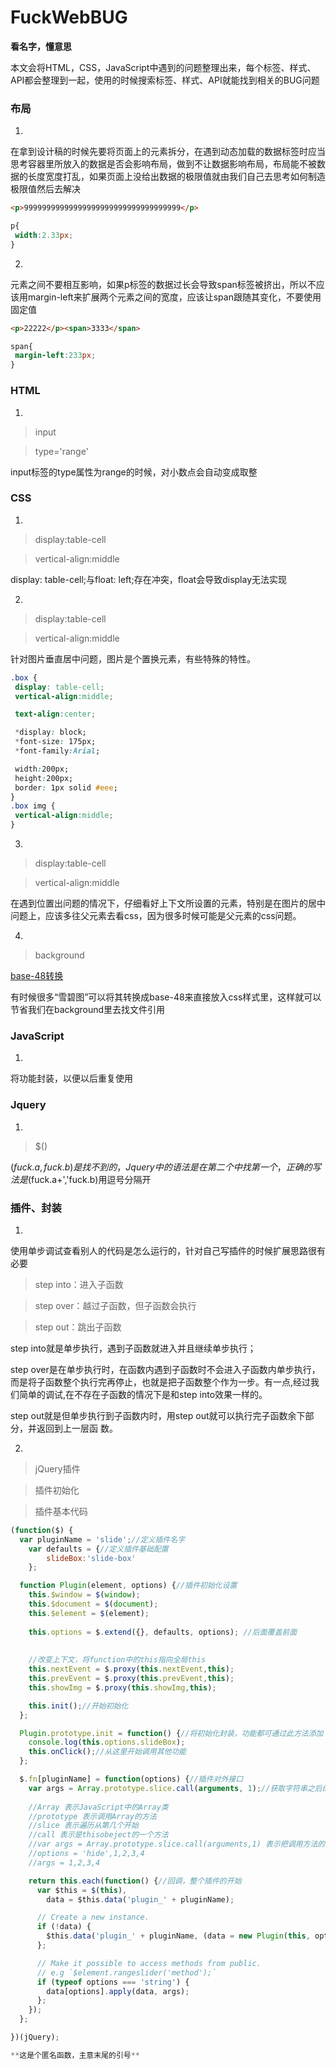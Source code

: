 # FuckWebBUG
**看名字，懂意思**

本文会将HTML，CSS，JavaScript中遇到的问题整理出来，每个标签、样式、API都会整理到一起，使用的时候搜索标签、样式、API就能找到相关的BUG问题

### 布局

1.

在拿到设计稿的时候先要将页面上的元素拆分，在遇到动态加载的数据标签时应当思考容器里所放入的数据是否会影响布局，做到不让数据影响布局，布局能不被数据的长度宽度打乱，如果页面上没给出数据的极限值就由我们自己去思考如何制造极限值然后去解决

```html
<p>99999999999999999999999999999999999</p>

```

```css
p{
 width:2.33px;
}
```

2.

元素之间不要相互影响，如果p标签的数据过长会导致span标签被挤出，所以不应该用margin-left来扩展两个元素之间的宽度，应该让span跟随其变化，不要使用固定值

```html
<p>22222</p><span>3333</span>
```
```css
span{
 margin-left:233px;
}


```



### HTML

1.

> input

> type='range'

input标签的type属性为range的时候，对小数点会自动变成取整

### CSS

1.

> display:table-cell

> vertical-align:middle

display: table-cell;与float: left;存在冲突，float会导致display无法实现

2.

> display:table-cell

> vertical-align:middle

针对图片垂直居中问题，图片是个置换元素，有些特殊的特性。

```css
.box {
 display: table-cell;
 vertical-align:middle;

 text-align:center;

 *display: block;
 *font-size: 175px;
 *font-family:Arial;

 width:200px;
 height:200px;
 border: 1px solid #eee;
}
.box img {
 vertical-align:middle;
}
```

3.

> display:table-cell

> vertical-align:middle

在遇到位置出问题的情况下，仔细看好上下文所设置的元素，特别是在图片的居中问题上，应该多往父元素去看css，因为很多时候可能是父元素的css问题。

4.

> background 

[base-48转换](http://c.runoob.com/front-end/59)

有时候很多“雪碧图”可以将其转换成base-48来直接放入css样式里，这样就可以节省我们在background里去找文件引用

### JavaScript

1.

将功能封装，以便以后重复使用

### Jquery

1.

> $()

$(fuck.a,fuck.b)是找不到的，Jquery中的语法是在第二个中找第一个，正确的写法是$(fuck.a+','fuck.b)用逗号分隔开

### 插件、封装

1.

使用单步调试查看别人的代码是怎么运行的，针对自己写插件的时候扩展思路很有必要

> step into：进入子函数

> step over：越过子函数，但子函数会执行

> step out：跳出子函数

step into就是单步执行，遇到子函数就进入并且继续单步执行；

step over是在单步执行时，在函数内遇到子函数时不会进入子函数内单步执行，而是将子函数整个执行完再停止，也就是把子函数整个作为一步。有一点,经过我们简单的调试,在不存在子函数的情况下是和step into效果一样的。

step out就是但单步执行到子函数内时，用step out就可以执行完子函数余下部分，并返回到上一层函
数。

2.

> jQuery插件

> 插件初始化

> 插件基本代码

```JavaScript
(function($) {
  var pluginName = 'slide';//定义插件名字
    var defaults = {//定义插件基础配置
        slideBox:'slide-box'
    };

  function Plugin(element, options) {//插件初始化设置
    this.$window = $(window);
    this.$document = $(document);
    this.$element = $(element);
  
    this.options = $.extend({}, defaults, options); //后面覆盖前面
    
    
    //改变上下文，将function中的this指向全局this
    this.nextEvent = $.proxy(this.nextEvent,this);
    this.prevEvent = $.proxy(this.prevEvent,this);
    this.showImg = $.proxy(this.showImg,this);

    this.init();//开始初始化
  };

  Plugin.prototype.init = function() {//将初始化封装，功能都可通过此方法添加
    console.log(this.options.slideBox);
    this.onClick();//从这里开始调用其他功能
  };

  $.fn[pluginName] = function(options) {//插件对外接口
    var args = Array.prototype.slice.call(arguments, 1);//获取字符串之后的参数
    
    //Array 表示JavaScript中的Array类
    //prototype 表示调用Array的方法
    //slice 表示遍历从第几个开始
    //call 表示是thisobeject的一个方法
    //var args = Array.prototype.slice.call(arguments,1) 表示把调用方法的参数截取出来
    //options = 'hide',1,2,3,4
    //args = 1,2,3,4

    return this.each(function() {//回调，整个插件的开始
      var $this = $(this),
        data = $this.data('plugin_' + pluginName);

      // Create a new instance.
      if (!data) {
        $this.data('plugin_' + pluginName, (data = new Plugin(this, options)));//关键点在new 开始实例化所传入的参数
      };

      // Make it possible to access methods from public.
      // e.g `$element.rangeslider('method');`
      if (typeof options === 'string') {
        data[options].apply(data, args);
      };
    });
  };

})(jQuery);

**这是个匿名函数，主意末尾的引号**

```
